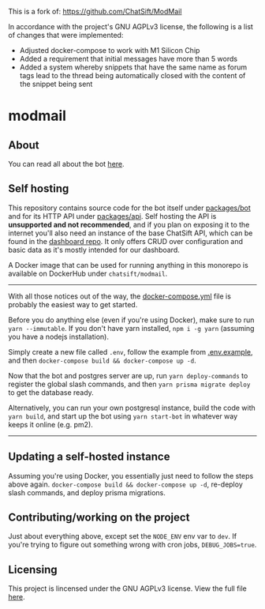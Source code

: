 This is a fork of: https://github.com/ChatSift/ModMail 

In accordance with the project's GNU AGPLv3 license, the following is a list of changes that were implemented:

- Adjusted docker-compose to work with M1 Silicon Chip
- Added a requirement that initial messages have more than 5 words 
- Added a system whereby snippets that have the same name as forum tags lead to the thread being automatically closed with the content of the snippet being sent

# modmail

## About

You can read all about the bot [here](https://didinele.notion.site/All-about-ChatSift-s-shiny-new-ModMail-ee2100f7438049bb96e141d05eaebb06).

## Self hosting

This repository contains source code for the bot itself under [packages/bot](./packages/bot/)
and for its HTTP API under [packages/api](./packages/api).
Self hosting the API is **unsupported and not recommended**,
and if you plan on exposing it to the internet you'll also need an instance of the
base ChatSift API, which can be found in the [dashboard repo](https://github.com/chatsift/dashboard).
It only offers CRUD over configuration and basic data as it's mostly intended for our dashboard.

A Docker image that can be used for running anything in this monorepo is available on DockerHub under `chatsift/modmail`.

---

With all those notices out of the way, the [docker-compose.yml](./docker-compose.yml) file
is probably the easiest way to get started.

Before you do anything else (even if you're using Docker), make sure to run `yarn --immutable`.
If you don't have yarn installed, `npm i -g yarn` (assuming you have a nodejs installation).

Simply create a new file called `.env`, follow the example from [.env.example](./.env.example),
and then `docker-compose build && docker-compose up -d`.

Now that the bot and postgres server are up, run `yarn deploy-commands` to register
the global slash commands, and then `yarn prisma migrate deploy` to get the database ready.

Alternatively, you can run your own postgresql instance, build the code with `yarn build`,
and start up the bot using `yarn start-bot`
in whatever way keeps it online (e.g. pm2).

---

## Updating a self-hosted instance

Assuming you're using Docker, you essentially just need to follow the steps above again.
`docker-compose build && docker-compose up -d`, re-deploy slash commands, and deploy prisma
migrations.

## Contributing/working on the project

Just about everything above, except set the `NODE_ENV` env var to `dev`. If you're trying to
figure out something wrong with cron jobs, `DEBUG_JOBS=true`.

## Licensing

This project is lincensed under the GNU AGPLv3 license. View the full file [here](./LICENSE).
